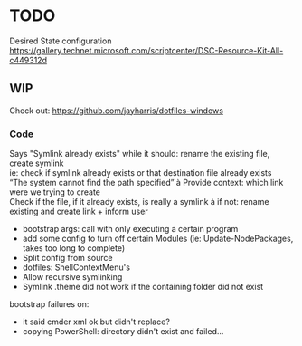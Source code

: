 TODO
====

Desired State configuration  
https://gallery.technet.microsoft.com/scriptcenter/DSC-Resource-Kit-All-c449312d




WIP
---

Check out: https://github.com/jayharris/dotfiles-windows


### Code

Says "Symlink already exists" while it should: rename the existing file, create symlink  
ie: check if symlink already exists or that destination file already exists  
“The system cannot find the path specified” à Provide context: which link were we trying to create  
Check if the file, if it already exists, is really a symlink à if not: rename existing and create link + inform user  

- bootstrap args: call with only executing a certain program
- add some config to turn off certain Modules (ie: Update-NodePackages, takes too long to complete)
- Split config from source
- dotfiles: ShellContextMenu's
- Allow recursive symlinking
- Symlink .theme did not work if the containing folder did not exist




bootstrap failures on:
- it said cmder xml ok but didn't replace?
- copying PowerShell: directory didn't exist and failed...
